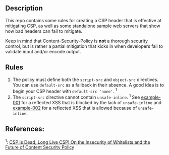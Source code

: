 ## Description

This repo contains some rules for creating a CSP header that is effective at mitigating CSP, as well as some standalone sample web servers that show how bad headers can fail to mitigate.

Keep in mind that Content-Security-Policy is **not** a thorough security control, but is rather a partial mitigation that kicks in when developers fail to validate input and/or encode output.

## Rules

1. The policy must define both the `script-src` and `object-src` directives. You can use `default-src` as a fallback in their absence. A good idea is to begin your CSP header with `default-src 'none'`. <sup>1</sup>
2. The `script-src` directive cannot contain `unsafe-inline`. <sup>1</sup> See [example-001](example-001) for a reflected XSS that is blocked by the lack of `unsafe-inline` and [example-002](example-002) for a reflected XSS that is allowed because of `unsafe-inline`.

## References:
<sup>1</sup>: [CSP Is Dead, Long Live CSP! On the Insecurity of Whitelists and the Future of Content Security Policy](https://static.googleusercontent.com/media/research.google.com/en//pubs/archive/45542.pdf)

